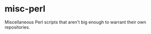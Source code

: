 misc-perl
=========

Miscellaneous Perl scripts that aren't big enough to warrant their own repositories.